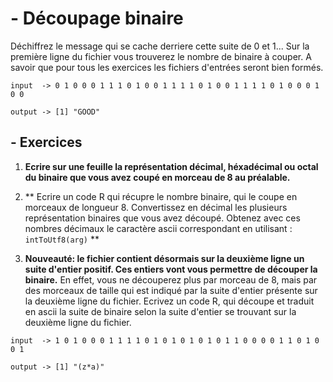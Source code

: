 # - Découpage binaire

  Déchiffrez le message qui se cache derriere cette suite de 0 et 1...
  Sur la première ligne du fichier vous trouverez le nombre de binaire à couper.
  A savoir que pour tous les exercices les fichiers d'entrées seront bien formés.
  
```
input  -> 0 1 0 0 0 1 1 1 0 1 0 0 1 1 1 1 0 1 0 0 1 1 1 1 0 1 0 0 0 1 0 0
```

```
output -> [1] "GOOD"
```

  
## - Exercices
  
1) **Ecrire sur une feuille la représentation décimal, héxadécimal ou octal du binaire que vous avez coupé en morceau de 8 au préalable.**

2) ** Ecrire un code R qui récupre le nombre binaire, qui le coupe en morceaux de longueur 8. Convertissez en décimal les plusieurs représentation binaires que vous avez découpé. Obtenez avec ces nombres décimaux le caractère ascii correspondant en utilisant : ```intToUtf8(arg)``` **

3) **Nouveauté: le fichier contient désormais sur la deuxième ligne un suite d'entier positif. Ces entiers vont vous permettre de découper la binaire.** 
En effet, vous ne découperez plus par morceau de 8, mais par des morceaux de taille qui est indiqué par la suite d'entier présente sur la deuxième ligne du fichier.
Ecrivez un code R, qui découpe et traduit en ascii la suite de binaire selon la suite d'entier se trouvant sur la deuxième ligne du fichier.

```
input  -> 1 0 1 0 0 0 1 1 1 1 0 1 0 1 0 1 0 1 0 1 1 0 0 0 0 1 1 0 1 0 0 1
```

```
output -> [1] "(z*a)"
```
